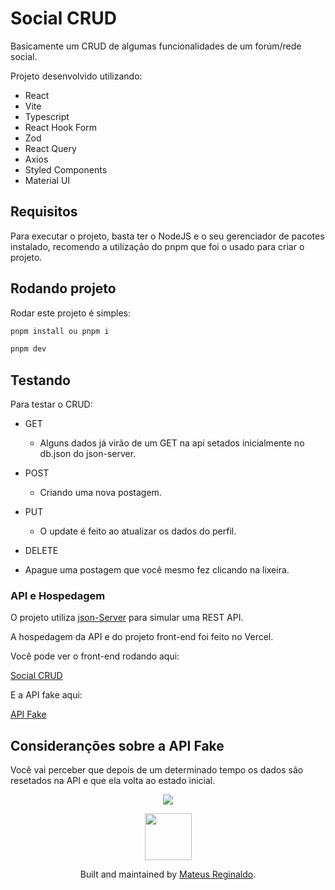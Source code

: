 # Social CRUD

Basicamente um CRUD de algumas funcionalidades de um forúm/rede social.

Projeto desenvolvido utilizando:

- React
- Vite
- Typescript
- React Hook Form
- Zod
- React Query
- Axios
- Styled Components
- Material UI

## Requisitos

Para executar o projeto, basta ter o NodeJS e o seu gerenciador de pacotes instalado, recomendo a utilização do pnpm que foi o usado para criar o projeto.

## Rodando projeto

Rodar este projeto é simples:

```sh
pnpm install ou pnpm i
```

```sh
pnpm dev
```

## Testando

Para testar o CRUD:

- GET

  - Alguns dados já virão de um GET na api setados inicialmente no db.json do json-server.

- POST

  - Criando uma nova postagem.

- PUT

  - O update é feito ao atualizar os dados do perfil.

- DELETE
- Apague uma postagem que você mesmo fez clicando na lixeira.

### API e Hospedagem

O projeto utiliza [json-Server](https://github.com/typicode/json-server/tree/v0) para simular uma REST API.

A hospedagem da API e do projeto front-end foi feito no Vercel.

Você pode ver o front-end rodando aqui:

[Social CRUD](https://social-media-minimal-2oy05awl1-mateus-projects-4c711f74.vercel.app/)

E a API fake aqui:

[API Fake](https://social-media-minimal-api-fake.vercel.app/)

## Consideranções sobre a API Fake

Você vai perceber que depois de um determinado tempo os dados são resetados na API e que ela volta ao estado inicial.

<p align="center"><img  src="https://user-images.githubusercontent.com/51330232/197884349-fec3877b-df77-4467-bd89-7d39a435530a.png"/></p>

<div align="center">
    <img width="75px" src="https://scontent.cdninstagram.com/v/t39.30808-6/410252134_18391801138066325_1508734687614870344_n.jpg?stp=dst-jpg_e35&efg=eyJ2ZW5jb2RlX3RhZyI6ImltYWdlX3VybGdlbi4xNDQweDE0NDAuc2RyLmYzMDgwOCJ9&_nc_ht=scontent.cdninstagram.com&_nc_cat=105&_nc_ohc=lRiQjY5Fw8YQ7kNvgEau2Cs&edm=APs17CUAAAAA&ccb=7-5&ig_cache_key=MzI1OTk2NTgxODY0NDUwNjc4Mw%3D%3D.2-ccb7-5&oh=00_AYBQs0a7pdtY637dcL0rhSmQAwQC4YCvGLAlRqHIw_Ug3A&oe=6645F5B3&_nc_sid=10d13b">
  <p align="center">
    Built and maintained by <a href="https://www.linkedin.com/in/mateusreginaldo/">Mateus Reginaldo</a>.
  </p>
</div>
